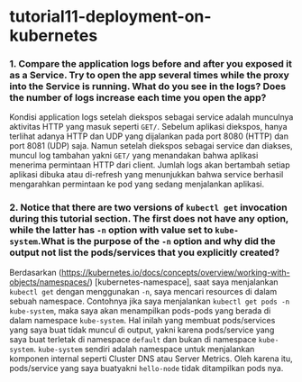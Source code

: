# tutorial11-deployment-on-kubernetes

### 1. Compare the application logs before and after you exposed it as a Service. Try to open the app several times while the proxy into the Service is running. What do you see in the logs? Does the number of logs increase each time you open the app?
Kondisi application logs setelah diekspos sebagai service adalah munculnya aktivitas HTTP yang masuk seperti `GET/`. Sebelum aplikasi diekspos, hanya terlihat adanya HTTP dan UDP yang dijalankan pada port 8080 (HTTP) dan port 8081 (UDP) saja. Namun setelah diekspos sebagai service dan diakses, muncul log tambahan yakni `GET/` yang menandakan bahwa aplikasi menerima permintaan HTTP dari client. Jumlah logs akan bertambah setiap aplikasi dibuka atau di-refresh yang menunjukkan bahwa service berhasil mengarahkan permintaan ke pod yang sedang menjalankan aplikasi.

### 2. Notice that there are two versions of `kubectl get` invocation during this tutorial section. The first does not have any option, while the latter has `-n` option with value set to `kube-system`.What is the purpose of the `-n` option and why did the output not list the pods/services that you explicitly created?
Berdasarkan (https://kubernetes.io/docs/concepts/overview/working-with-objects/namespaces/) [kubernetes-namespace], saat saya menjalankan `kubectl get` dengan menggunakan `-n`, saya mencari resources di dalam sebuah namespace. Contohnya jika saya menjalankan `kubectl get pods -n kube-system`, maka saya akan menampilkan pods-pods yang berada di dalam namespace `kube-system`. Hal inilah yang membuat pods/services yang saya buat tidak muncul di output, yakni karena pods/service yang saya buat terletak di namespace `default` dan bukan di namespace `kube-system`. `kube-system` sendiri adalah namespace untuk menjalankan komponen internal seperti Cluster DNS atau Server Metrics. Oleh karena itu, pods/service yang saya buatyakni `hello-node` tidak ditampilkan pods nya.

